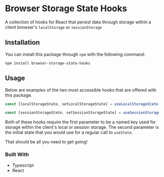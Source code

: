 # Browser Storage State Hooks

A collection of hooks for React that persist data through storage within a client browser's `localStorage` or `sessionStorage`

## Installation

You can install this package through `npm` with the following command:

```
npm install browser-storage-state-hooks
```

## Usage

Below are examples of the two most accessible hooks that are offered with this package.

```js
const [localStorageState, setLocalStorageState] = useLocalStorageState('local-storage-example', true);

const [sessionStorageState, setSessionStorageState] = useSessionStorageState('session-storage-example', true);
```
Both of these hooks require the first parameter to be a named key used for storage within the client's local or session storage. The second parameter is the initial state that you would use for a regular call to `useState`.

That should be all you need to get going!

### Built With

* Typescript
* React